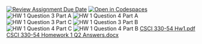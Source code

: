 [![Review Assignment Due Date](https://classroom.github.com/assets/deadline-readme-button-22041afd0340ce965d47ae6ef1cefeee28c7c493a6346c4f15d667ab976d596c.svg)](https://classroom.github.com/a/j7MUeR9u)
[![Open in Codespaces](https://classroom.github.com/assets/launch-codespace-2972f46106e565e64193e422d61a12cf1da4916b45550586e14ef0a7c637dd04.svg)](https://classroom.github.com/open-in-codespaces?assignment_repo_id=17865596)
![HW 1 Question 3 Part A](https://github.com/user-attachments/assets/7edb7c41-5b68-4b72-b7eb-704f2f11b107)
![HW 1 Question 4 Part A](https://github.com/user-attachments/assets/9c270985-97f3-4c7c-b8f5-105c676447db)
![HW 1 Question 3 Part C](https://github.com/user-attachments/assets/47290af5-7f01-4b31-99a7-4e947f1a8ad5)
![HW 1 Question 3 Part B](https://github.com/user-attachments/assets/4e0e0e75-331a-4d08-9994-4cbf8aac8900)
![HW 1 Question 4 Part C](https://github.com/user-attachments/assets/9b8a2166-4ef4-4fd1-aaf9-bc9eb8a0671a)
![HW 1 Question 4 Part B](https://github.com/user-attachments/assets/dadc6a4f-f2c8-4ea2-9dd0-571dc9d15522)
[CSCI 330-54 Hw1.pdf](https://github.com/user-attachments/files/18589258/CSCI.330-54.Hw1.pdf)
[CSCI 330-54 Homework 1 Q2 Answers.docx](https://github.com/user-attachments/files/18589548/CSCI.330-54.Homework.1.Q2.Answers.docx)
